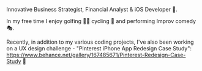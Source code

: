 Innovative Business Strategist, Financial Analyst & iOS Developer 📱. 

In my free time I enjoy golfing 🏌️‍♂️ cycling 🚴 and performing Improv comedy 🎭. 

Recently, in addition to my various coding projects, I've also been working 
on a UX design challenge - "Pinterest iPhone App Redesign Case Study":
https://www.behance.net/gallery/167485671/Pinterest-Redesign-Case-Study 📕

